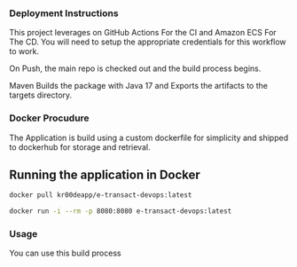 ### Deployment Instructions

This project leverages on GitHub Actions For the CI and Amazon ECS For The CD.
You will need to setup the appropriate credentials for this workflow to work.

On Push, the main repo is checked out and the build process begins.

Maven Builds the package with Java 17 and Exports the artifacts to the targets directory.

### Docker Procudure
The Application is build using a custom dockerfile for simplicity and shipped to dockerhub for storage and retrieval.


## Running the application in Docker
```bash
docker pull kr00deapp/e-transact-devops:latest
```

```bash
docker run -i --rm -p 8080:8080 e-transact-devops:latest
```

### Usage
You can use this build process